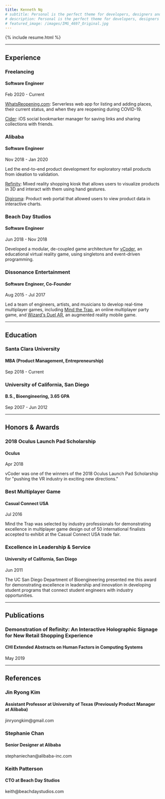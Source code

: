 ```yaml
---
title: Kenneth Ng
# subtitle: Personal is the perfect theme for developers, designers and other creatives.
# description: Personal is the perfect theme for developers, designers and other creatives.
# featured_image: /images/IMG_4697_Original.jpg
---
```


{% include resume.html %}

---

## Experience

### Freelancing

#### Software Engineer

<caption>Feb 2020 - Current</caption>

[WhatsReopening.com](/whats-reopening): Serverless web app for listing and adding places, their current status, and when they are reopening during COVID-19. 

[Cider](/cider): iOS social bookmarker manager for saving links and sharing collections with friends. 

### Alibaba

#### Software Engineer

<caption>Nov 2018 - Jan 2020</caption>

Led the end-to-end product development for exploratory retail products from ideation to validation. 

[Refinity](/refinity): Mixed reality shopping kiosk that allows users to visualize products in 3D and interact with them using hand gestures.

[Digiroma](/digiroma): Product web portal that allowed users to view product data in interactive charts. 

### Beach Day Studios

#### Software Engineer

<caption>Jun 2018 - Nov 2018</caption>

Developed a modular, de-coupled game architecture for [vCoder](/vcoder), an educational virtual reality game, using singletons and event-driven programming. 

### Dissonance Entertainment

#### Software Engineer, Co-Founder

<caption>Aug 2015 - Jul 2017</caption>

Led a team of engineers, artists, and musicians to develop real-time multiplayer games, including [Mind the Trap](/mind-the-trap), an online multiplayer party game, and [Wizard's Duel AR](/wizards-duel-ar), an augmented reality mobile game. 

---

## Education

### Santa Clara University

#### MBA (Product Management, Entrepreneurship)

<caption>Sep 2018 - Current</caption>

### University of California, San Diego

#### B.S., Bioengineering, 3.65 GPA

<caption>Sep 2007 - Jun 2012</caption>

---

## Honors & Awards

### 2018 Oculus Launch Pad Scholarship 

#### Oculus

<caption>Apr 2018</caption>

vCoder was one of the winners of the 2018 Oculus Launch Pad Scholarship for "pushing the VR industry in exciting new directions."

### Best Multiplayer Game

#### Casual Connect USA

<caption>Jul 2016</caption>

Mind the Trap was selected by industry professionals for demonstrating excellence in multiplayer game design out of 50 international finalists accepted to exhibit at the Casual Connect USA trade fair.

### Excellence in Leadership & Service

#### University of California, San Diego

<caption>Jun 2011</caption>

The UC San Diego Department of Bioengineering presented me this award for demonstrating excellence in leadership and innovation in developing student programs that connect student engineers with industry opportunities.

---

## Publications

### Demonstration of Refinity: An Interactive Holographic Signage for New Retail Shopping Experience

#### CHI Extended Abstracts on Human Factors in Computing Systems

<caption>May 2019</caption>

--- 

## References

### Jin Ryong Kim

#### Assistant Professor at University of Texas (Previously Product Manager at Alibaba)

<caption>jinryongkim@gmail.com</caption>

### Stephanie Chan

#### Senior Designer at Alibaba

<caption>stephaniechan@alibaba-inc.com</caption>

### Keith Patterson

#### CTO at Beach Day Studios

<caption>keith@beachdaystudios.com</caption>

